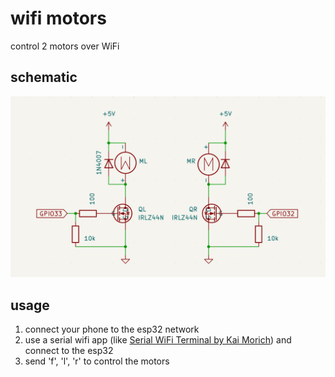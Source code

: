 # wifi motors
control 2 motors over WiFi
## schematic
![schematic](schematic.png)
## usage
1. connect your phone to the esp32 network
2. use a serial wifi app (like [Serial WiFi Terminal by Kai Morich](https://play.google.com/store/apps/details?id=de.kai_morich.serial_wifi_terminal&hl=en)) and connect to the esp32
3. send 'f', 'l', 'r' to control the motors

